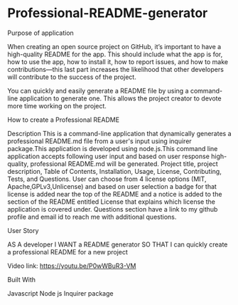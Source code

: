 # Professional-README-generator
Purpose of application

When creating an open source project on GitHub, it’s important to have a high-quality README for the app. This should include what the app is for, how to use the app, how to install it, how to report issues, and how to make contributions—this last part increases the likelihood that other developers will contribute to the success of the project.

You can quickly and easily generate a README file by using a command-line application to generate one. This allows the project creator to devote more time working on the project.

How to create a Professional README

Description
This is a command-line application that dynamically generates a professional README.md file from a user's input using inquirer package.This application is developed using node.js.This command line application accepts following user input and based on user response high-quality, professional README.md will be generated. Project title, project description, Table of Contents, Installation, Usage, License, Contributing, Tests, and Questions. User can choose from 4 license options (MIT, Apache,GPLv3,Unlicense) and based on user selection a badge for that license is added near the top of the README and a notice is added to the section of the README entitled License that explains which license the application is covered under. Questions section have a link to my github profile and email id to reach me with additional questions.

User Story

AS A developer I WANT a README generator SO THAT I can quickly create a professional README for a new project

Video link: https://youtu.be/P0wWBuR3-VM

Built With

Javascript
Node js
Inquirer package